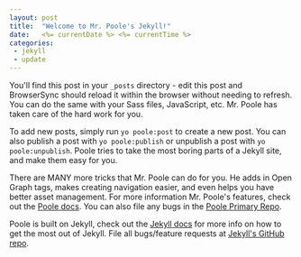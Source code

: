```yaml
---
layout: post
title:  "Welcome to Mr. Poole's Jekyll!"
date:   <%= currentDate %> <%= currentTime %>
categories:
 - jekyll
 - update
---
```


You'll find this post in your `_posts` directory - edit this post and BrowserSync should reload it within the browser without needing to refresh. You can do the same with your Sass files, JavaScript, etc. Mr. Poole has taken care of the hard work for you.

To add new posts, simply run ```yo poole:post``` to create a new post. You can also publish a post with ```yo poole:publish``` or unpublish a post with ```yo poole:unpublish```. Poole tries to take the most boring parts of a Jekyll site, and make them easy for you.

There are MANY more tricks that Mr. Poole can do for you. He adds in Open Graph tags, makes creating navigation easier, and even helps you have better asset management. For more information Mr. Poole's features, check out the [Poole docs][poole]. You can also file any bugs in the [Poole Primary Repo][poole-gh].

Poole is built on Jekyll, check out the [Jekyll docs][jekyll] for more info on how to get the most out of Jekyll. File all bugs/feature requests at [Jekyll's GitHub repo][jekyll-gh].

[jekyll-gh]: https://github.com/jekyll/jekyll
[jekyll]:    http://jekyllrb.com
[poole-gh]:  https://github.com/iamcarrico/poole.io
[poole]:     http://poole.io

